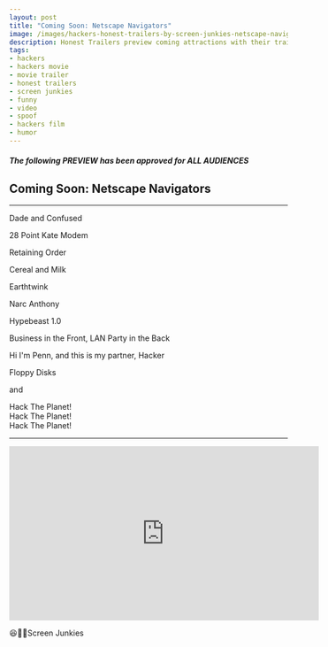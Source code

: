 ```yaml
---
layout: post
title: "Coming Soon: Netscape Navigators"
image: /images/hackers-honest-trailers-by-screen-junkies-netscape-navigators-title-frame.jpg
description: Honest Trailers preview coming attractions with their trailer for Hackers.
tags:
- hackers
- hackers movie
- movie trailer
- honest trailers
- screen junkies
- funny
- video
- spoof
- hackers film
- humor
---
```

##### The following PREVIEW has been approved for ALL AUDIENCES

## Coming Soon: Netscape Navigators

<p class="text-center">
<hr data-content="Starring">

Dade and Confused

28 Point Kate Modem

Retaining Order

Cereal and Milk

Earthtwink

Narc Anthony

Hypebeast 1.0

Business in the Front, LAN Party in the Back

Hi I'm Penn, and this is my partner, Hacker

Floppy Disks

and

Hack The Planet!<br>
Hack The Planet!<br>
Hack The Planet!
<hr>
</p>

<div class="ratio ratio-16x9 pt-3">
    <iframe width="560" height="315" src="https://www.youtube.com/embed/nzcOqUXXywo" title="Honest Trailers - Hackers, by Screen Junkies." frameborder="0" allow="accelerometer; autoplay; clipboard-write; encrypted-media; gyroscope; picture-in-picture" allowfullscreen></iframe>
</div>

😆👏👏Screen Junkies
